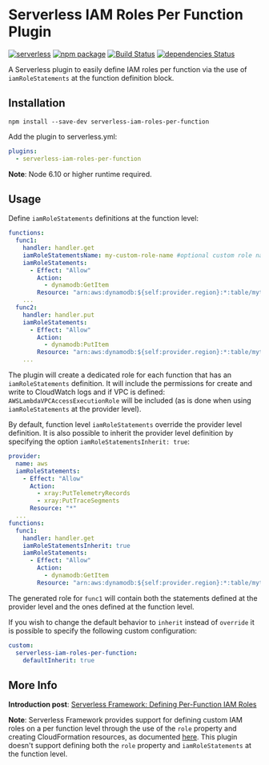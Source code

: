 # Serverless IAM Roles Per Function Plugin

[![serverless][sls-image]][sls-url] 
[![npm package][npm-image]][npm-url] 
[![Build Status][travis-image]][travis-url] 
[![dependencies Status][david-image]][david-url]

A Serverless plugin to easily define IAM roles per function via the use of `iamRoleStatements` at the function definition block. 

## Installation
```
npm install --save-dev serverless-iam-roles-per-function
```

Add the plugin to serverless.yml:

```yaml
plugins:
  - serverless-iam-roles-per-function
```

**Note**: Node 6.10 or higher runtime required.

## Usage

Define `iamRoleStatements` definitions at the function level:

```yaml
functions:
  func1:
    handler: handler.get
    iamRoleStatementsName: my-custom-role-name #optional custom role name setting instead of the default generated one
    iamRoleStatements:
      - Effect: "Allow"        
        Action:
          - dynamodb:GetItem        
        Resource: "arn:aws:dynamodb:${self:provider.region}:*:table/mytable"
    ...
  func2:
    handler: handler.put    
    iamRoleStatements:
      - Effect: "Allow"        
        Action:
          - dynamodb:PutItem        
        Resource: "arn:aws:dynamodb:${self:provider.region}:*:table/mytable"
    ...
```

The plugin will create a dedicated role for each function that has an `iamRoleStatements` definition. It will include the permissions for create and write to CloudWatch logs and if VPC is defined: `AWSLambdaVPCAccessExecutionRole` will be included (as is done when using `iamRoleStatements` at the provider level).

By default, function level `iamRoleStatements` override the provider level definition. It is also possible to inherit the provider level definition by specifying the option `iamRoleStatementsInherit: true`:

```yaml
provider:
  name: aws
  iamRoleStatements:
    - Effect: "Allow"
      Action:
        - xray:PutTelemetryRecords
        - xray:PutTraceSegments
      Resource: "*"
  ...
functions:
  func1:
    handler: handler.get
    iamRoleStatementsInherit: true
    iamRoleStatements:
      - Effect: "Allow"        
        Action:
          - dynamodb:GetItem        
        Resource: "arn:aws:dynamodb:${self:provider.region}:*:table/mytable"
```
The generated role for `func1` will contain both the statements defined at the provider level and the ones defined at the function level.

If you wish to change the default behavior to `inherit` instead of `override` it is possible to specify the following custom configuration:

```yaml
custom:
  serverless-iam-roles-per-function:
    defaultInherit: true
```

## More Info

**Introduction post**:
[Serverless Framework: Defining Per-Function IAM Roles](https://medium.com/@glicht/serverless-framework-defining-per-function-iam-roles-c678fa09f46d)


**Note**: Serverless Framework provides support for defining custom IAM roles on a per function level through the use of the `role` property and creating CloudFormation resources, as documented [here](https://serverless.com/framework/docs/providers/aws/guide/iam#custom-iam-roles). This plugin doesn't support defining both the `role` property and `iamRoleStatements` at the function level.

[npm-image]:https://img.shields.io/npm/v/serverless-iam-roles-per-function.svg
[npm-url]:http://npmjs.org/package/serverless-iam-roles-per-function
[sls-image]:http://public.serverless.com/badges/v3.svg
[sls-url]:http://www.serverless.com
[travis-image]:https://travis-ci.org/functionalone/serverless-iam-roles-per-function.svg?branch=master
[travis-url]:https://travis-ci.org/functionalone/serverless-iam-roles-per-function
[david-image]:https://david-dm.org/functionalone/serverless-iam-roles-per-function/status.svg
[david-url]:https://david-dm.org/functionalone/serverless-iam-roles-per-function

